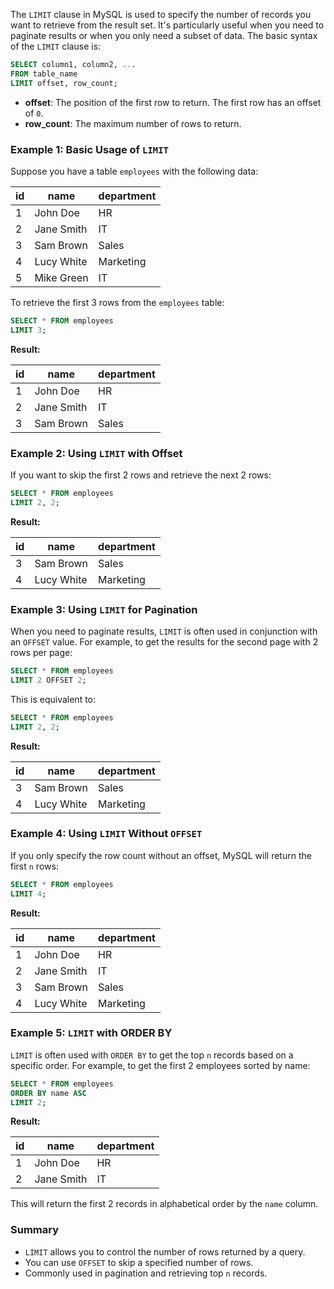 The `LIMIT` clause in MySQL is used to specify the number of records you want to retrieve from the result set. It's particularly useful when you need to paginate results or when you only need a subset of data. The basic syntax of the `LIMIT` clause is:

```sql
SELECT column1, column2, ...
FROM table_name
LIMIT offset, row_count;
```

- **offset**: The position of the first row to return. The first row has an offset of `0`.
- **row_count**: The maximum number of rows to return.

### Example 1: Basic Usage of `LIMIT`

Suppose you have a table `employees` with the following data:

| id  | name       | department |
| --- | ---------- | ---------- |
| 1   | John Doe   | HR         |
| 2   | Jane Smith | IT         |
| 3   | Sam Brown  | Sales      |
| 4   | Lucy White | Marketing  |
| 5   | Mike Green | IT         |

To retrieve the first 3 rows from the `employees` table:

```sql
SELECT * FROM employees
LIMIT 3;
```

**Result:**

| id  | name       | department |
| --- | ---------- | ---------- |
| 1   | John Doe   | HR         |
| 2   | Jane Smith | IT         |
| 3   | Sam Brown  | Sales      |

### Example 2: Using `LIMIT` with Offset

If you want to skip the first 2 rows and retrieve the next 2 rows:

```sql
SELECT * FROM employees
LIMIT 2, 2;
```

**Result:**

| id  | name       | department |
| --- | ---------- | ---------- |
| 3   | Sam Brown  | Sales      |
| 4   | Lucy White | Marketing  |

### Example 3: Using `LIMIT` for Pagination

When you need to paginate results, `LIMIT` is often used in conjunction with an `OFFSET` value. For example, to get the results for the second page with 2 rows per page:

```sql
SELECT * FROM employees
LIMIT 2 OFFSET 2;
```

This is equivalent to:

```sql
SELECT * FROM employees
LIMIT 2, 2;
```

**Result:**

| id  | name       | department |
| --- | ---------- | ---------- |
| 3   | Sam Brown  | Sales      |
| 4   | Lucy White | Marketing  |

### Example 4: Using `LIMIT` Without `OFFSET`

If you only specify the row count without an offset, MySQL will return the first `n` rows:

```sql
SELECT * FROM employees
LIMIT 4;
```

**Result:**

| id  | name       | department |
| --- | ---------- | ---------- |
| 1   | John Doe   | HR         |
| 2   | Jane Smith | IT         |
| 3   | Sam Brown  | Sales      |
| 4   | Lucy White | Marketing  |

### Example 5: `LIMIT` with ORDER BY

`LIMIT` is often used with `ORDER BY` to get the top `n` records based on a specific order. For example, to get the first 2 employees sorted by name:

```sql
SELECT * FROM employees
ORDER BY name ASC
LIMIT 2;
```

**Result:**

| id  | name       | department |
| --- | ---------- | ---------- |
| 1   | John Doe   | HR         |
| 2   | Jane Smith | IT         |

This will return the first 2 records in alphabetical order by the `name` column.

### Summary

- `LIMIT` allows you to control the number of rows returned by a query.
- You can use `OFFSET` to skip a specified number of rows.
- Commonly used in pagination and retrieving top `n` records.
